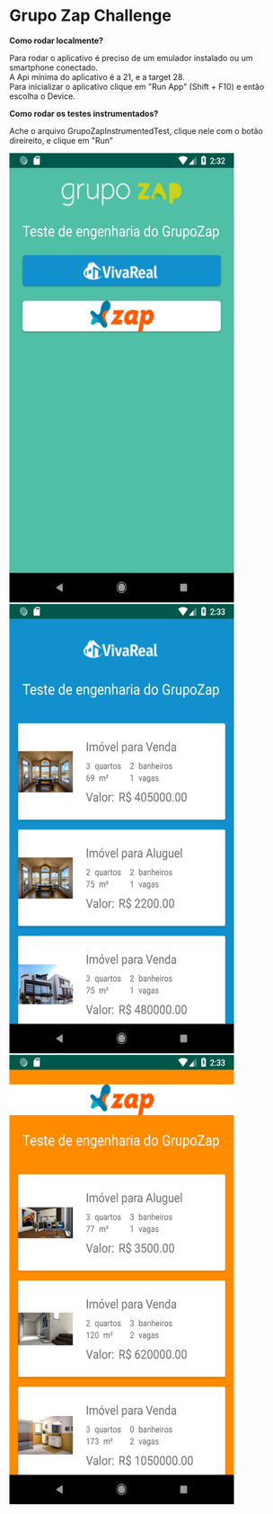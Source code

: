 # Grupo Zap Challenge

<b>Como rodar localmente?</b>

Para rodar o aplicativo é preciso de um emulador instalado ou um smartphone conectado. <br>
A Api mínima do aplicativo é a 21, e a target 28. <br>
Para inicializar o aplicativo clique em "Run App" (Shift + F10) e então escolha o Device.


<b>Como rodar os testes instrumentados?</b>

Ache o arquivo GrupoZapInstrumentedTest, clique nele com o botão direireito, e clique em "Run"

<img width="400" height="800" src="https://raw.githubusercontent.com/vicolmoraes/GrupoZapChallenge/master/Screenshot_1567002776.png">
<img width="400" height="800" src="https://raw.githubusercontent.com/vicolmoraes/GrupoZapChallenge/master/Screenshot_1567002788.png">
<img width="400" height="800" src="https://raw.githubusercontent.com/vicolmoraes/GrupoZapChallenge/master/Screenshot_1567002801.png">


